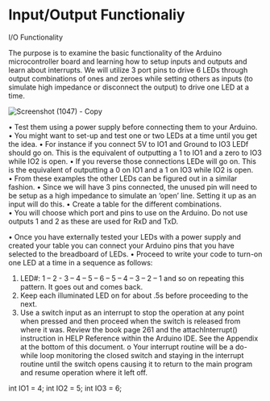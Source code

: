 # Input/Output Functionaliy

I/O Functionality

The purpose is to examine the basic functionality of the Arduino microcontroller board and learning how to setup inputs and outputs and learn about interrupts.  We will utilize 3 port pins to drive 6 LEDs through output combinations of ones and zeroes while setting others as inputs (to simulate high impedance or disconnect the output) to drive one LED at a time.

![Screenshot (1047) - Copy](https://user-images.githubusercontent.com/102126445/160237807-6ed635b9-9784-489c-908d-0f5cf8779e90.png)

•	Test them using a power supply before connecting them to your Arduino.  
•	You might want to set-up and test one or two LEDs at a time until you get the idea.
•	For instance if you connect 5V to IO1 and Ground to IO3 LEDf should go on.  This is the equivalent of outputting a 1 to IO1 and a zero to IO3 while IO2 is open.
•	If you reverse those connections LEDe will go on.  This is the equivalent of outputting a 0 on IO1 and a 1 on IO3 while IO2 is open.  
•	From these examples the other LEDs can be figured out in a similar fashion.
•	Since we will have 3 pins connected, the unused pin will need to be setup as a high impedance to simulate an ‘open’ line.  Setting it up as an input will do this.
•	Create a table for the different combinations.  
•	You will choose which port and pins to use on the Arduino.  Do not use outputs 1 and 2 as these are used for RxD and TxD.


•	Once you have  externally tested your LEDs with a power supply and created your table you can connect your Arduino pins that you have selected to the breadboard of LEDs.
•	Proceed to write your code to turn-on one LED at a time in a sequence as follows: 
  
1.	LED#:  1 – 2 - 3 – 4 – 5 – 6 – 5 – 4 – 3 – 2 – 1 and so on repeating this pattern.  It goes out and comes back.
2.	Keep each illuminated LED on for about .5s before proceeding to the next.
3.	Use a switch input as an interrupt to stop the operation at any point when pressed and then proceed when the switch is released from where it was.  Review the book page 261 and the attachInterrupt() instruction in HELP Reference within the Arduino IDE.  See the Appendix at the bottom of this document.
o	Your interrupt routine will be a do-while loop monitoring the closed switch and staying in the interrupt routine until the switch opens causing it to return to the main program and resume operation where it left off.

int IO1 = 4;
int IO2 = 5;
int IO3 = 6;
